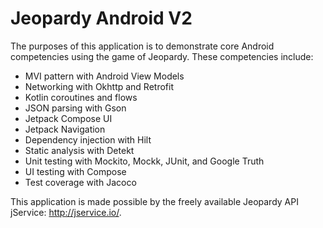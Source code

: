 ﻿# Jeopardy Android V2

The purposes of this application is to demonstrate core Android competencies using the game of Jeopardy. These competencies include:

 - MVI pattern with Android View Models
 - Networking with Okhttp and Retrofit
 - Kotlin coroutines and flows
 - JSON parsing with Gson
 - Jetpack Compose UI
 - Jetpack Navigation
 - Dependency injection with Hilt
 - Static analysis with Detekt
 - Unit testing with Mockito, Mockk, JUnit, and Google Truth
 - UI testing with Compose
 - Test coverage with Jacoco

This application is made possible by the freely available Jeopardy API jService: http://jservice.io/.
